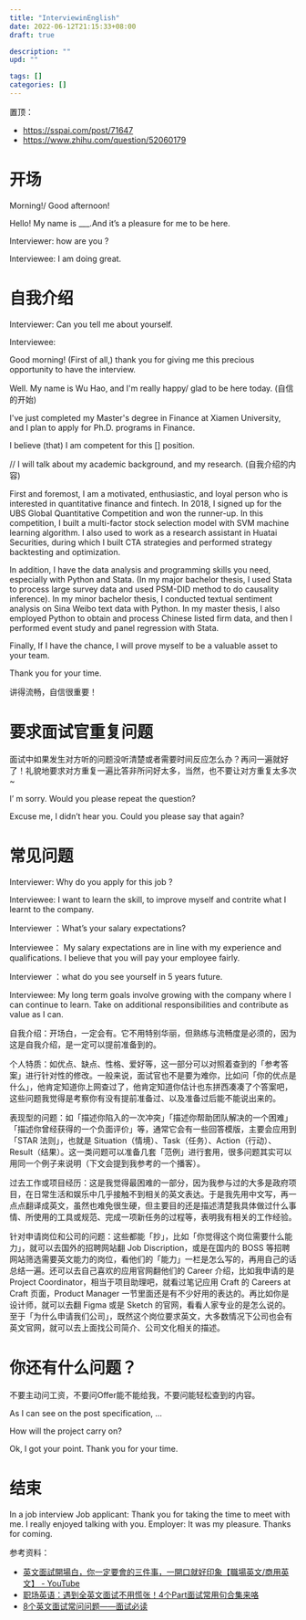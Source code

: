 ```yaml
---
title: "InterviewinEnglish"
date: 2022-06-12T21:15:33+08:00
draft: true

description: ""
upd: ""

tags: []
categories: []
---
```


<!--more-->

置顶：
- https://sspai.com/post/71647
- https://www.zhihu.com/question/52060179

# 开场

Morning!/ Good afternoon!

Hello! My name is ___.And it’s a pleasure for me to be here.


Interviewer: how are you ?

Interviewee: I am doing great.


# 自我介绍

Interviewer: Can you tell me about yourself.

Interviewee: 

Good morning! (First of all,) thank you for giving me this precious opportunity to have the interview. 

Well. My name is Wu Hao, and I'm really happy/ glad to be here today. (自信的开始)

I've  just completed my Master's degree in Finance at Xiamen University, and I plan to apply for Ph.D. programs in Finance. 

I believe (that) I am competent for this [] position.

// I will talk about my academic background, and my research. (自我介绍的内容)

First and foremost, I am a motivated, enthusiastic, and loyal person who is interested in quantitative finance and fintech. In 2018, I signed up for the UBS Global Quantitative Competition and won the runner-up. In this competition, I built a multi-factor stock selection model with SVM machine learning algorithm. I also used to work as a research assistant in Huatai Securities, during which I built CTA strategies and performed strategy backtesting and optimization.

In addition, I have the data analysis and programming skills you need, especially with Python and Stata. (In my major bachelor thesis, I used Stata to process large survey data and used PSM-DID method to do causality inference). In my minor bachelor thesis, I conducted textual sentiment analysis on Sina Weibo text data with Python. In my master thesis,  I also employed Python to obtain and process Chinese listed firm data, and then I performed event study and panel regression with Stata.

Finally, If I have the chance, I will prove myself to be a valuable asset to your team.

Thank you for your time.

讲得流畅，自信很重要！

# 要求面试官重复问题

面试中如果发生对方听的问题没听清楚或者需要时间反应怎么办？再问一遍就好了！礼貌地要求对方重复一遍比答非所问好太多，当然，也不要让对方重复太多次~

I’ m sorry. Would you please repeat the question?

Excuse me, I didn’t hear you. Could you please say that again?

# 常见问题

Interviewer: Why do you apply for this job ?

Interviewee: I want to learn the skill, to improve myself and contrite what I learnt to the company.

Interviewer ：What’s your salary expectations?

Interviewee： My salary expectations are in line with my experience and qualifications. I believe that you will pay your employee fairly.

Interviewer ：what do you see yourself in 5 years future.

Interviewee: My long term goals involve growing with the company where I can continue to learn. Take on additional responsibilities and contribute as value as I can.

自我介绍：开场白，一定会有。它不用特别华丽，但熟练与流畅度是必须的，因为这是自我介绍，是一定可以提前准备到的。

个人特质：如优点、缺点、性格、爱好等，这一部分可以对照着查到的「参考答案」进行针对性的修改。一般来说，面试官也不是要为难你，比如问「你的优点是什么」，他肯定知道你上网查过了，他肯定知道你估计也东拼西凑凑了个答案吧，这些问题我觉得是考察你有没有提前准备过、以及准备过后能不能说出来的。

表现型的问题：如「描述你陷入的一次冲突」「描述你帮助团队解决的一个困难」「描述你曾经获得的一个负面评价」等，通常它会有一些回答模版，主要会应用到「STAR 法则」，也就是 Situation（情境）、Task（任务）、Action（行动）、Result（结果）。这一类问题可以准备几套「范例」进行套用，很多问题其实可以用同一个例子来说明（下文会提到我参考的一个播客）。

过去工作或项目经历：这是我觉得最困难的一部分，因为我参与过的大多是政府项目，在日常生活和娱乐中几乎接触不到相关的英文表达。于是我先用中文写，再一点点翻译成英文，虽然也难免很生硬，但主要目的还是描述清楚我具体做过什么事情、所使用的工具或规范、完成一项新任务的过程等，表明我有相关的工作经验。

针对申请岗位和公司的问题：这些都能「抄」，比如「你觉得这个岗位需要什么能力」，就可以去国外的招聘网站翻 Job Discription，或是在国内的 BOSS 等招聘网站筛选需要英文能力的岗位，看他们的「能力」一栏是怎么写的，再用自己的话总结一遍。还可以去自己喜欢的应用官网翻他们的 Career 介绍，比如我申请的是 Project Coordinator，相当于项目助理吧，就看过笔记应用 Craft 的 Careers at Craft 页面，Product Manager 一节里面还是有不少好用的表达的。再比如你是设计师，就可以去翻 Figma 或是 Sketch 的官网，看看人家专业的是怎么说的。至于「为什么申请我们公司」，既然这个岗位要求英文，大多数情况下公司也会有英文官网，就可以去上面找公司简介、公司文化相关的描述。


# 你还有什么问题？

不要主动问工资，不要问Offer能不能给我，不要问能轻松查到的内容。

As I can see on the post specification, ...

How will the project carry on?

Ok, I got your point. Thank you for your time.


# 结束

In a job interview
Job applicant:      Thank you for taking the time to meet with me. I really enjoyed talking with you.
Employer: It was my pleasure. Thanks for coming.


参考资料：
- [英文面試開場白，你一定要會的三件事，一開口就好印象【職場英文/商用英文】 - YouTube](https://www.youtube.com/watch?v=n46OoHcrrHU)
- [职场英语：遇到全英文面试不用慌张！4个Part面试常用句合集来咯](https://zhuanlan.zhihu.com/p/191424176)
- [8个英文面试常问问题——面试必读](https://zhuanlan.zhihu.com/p/37488508)